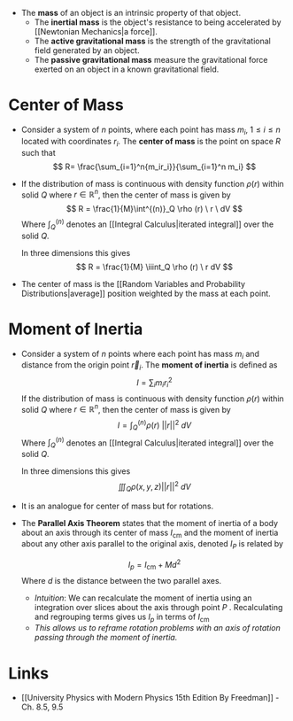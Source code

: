 * The **mass** of an object is an intrinsic property of that object.
	* The **inertial mass** is the object's resistance to being accelerated by [[Newtonian Mechanics|a force]].
	* The **active gravitational mass** is the strength of the gravitational field generated by an object.
	* The **passive gravitational mass** measure the gravitational force exerted on an object in a known gravitational field. 

# Center of Mass
* Consider a system of $n$ points, where each point has mass $m_i$, $1 \le i\le n$ located with coordinates $r_i$. The **center of mass** is the point on space $R$ such that
  $$
  R= \frac{\sum_{i=1}^n{m_ir_i}}{\sum_{i=1}^n m_i}
  $$

* If the distribution of mass is continuous with density function $\rho(r)$ within solid $Q$ where $r\in \mathbb{R}^n$, then the center of mass is given by
  $$
  R = \frac{1}{M}\int^{(n)}_Q \rho (r) \ r \ dV 
  $$
  Where $\int^{(n)}_Q$ denotes an [[Integral Calculus|iterated integral]] over the solid $Q$. 
  
  In three dimensions this gives 
  $$
  R = \frac{1}{M} \iiint_Q \rho (r) \ r dV
  $$
* The center of mass is the [[Random Variables and Probability Distributions|average]] position weighted by the mass at each point.

# Moment of Inertia
* Consider a system of $n$ points where each point has mass $m_i$ and distance from the origin point $\vec{r}_i$. The **moment of inertia** is defined as
  $$
  I = \sum_{i} m_i r_i^2 
  $$
  If the distribution of mass is continuous with density function $\rho(r)$ within solid $Q$ where $r\in \mathbb{R}^n$, then the center of mass is given by
  $$
  I = \int_Q^{(n)} \rho(r) \ ||r||^2 \ dV
  $$
  Where $\int^{(n)}_Q$ denotes an [[Integral Calculus|iterated integral]] over the solid $Q$. 
  
  In three dimensions this gives
  $$
  \iiint_Q \rho(x,y,z) ||r||^2 \ dV
  $$

* It is an analogue for center of mass but for rotations.


* The **Parallel Axis Theorem** states that the moment of inertia of a body about an axis through its center of mass $I_\text{cm}$ and the moment of inertia about any other axis parallel to the original axis, denoted $I_P$ is related by
  
  $$
  I_p = I_\text{cm} + Md^2 
  $$
  Where $d$ is the distance between the two parallel axes.  
	* *Intuition*: We can recalculate the moment of inertia using an integration over slices about the axis through point $P$ . Recalculating and regrouping terms gives us $I_p$ in terms of $I_\text{cm}$
	* *This allows us to reframe rotation problems with an axis of rotation passing through the moment of inertia.*
# Links
* [[University Physics with Modern Physics 15th Edition By Freedman]] - Ch. 8.5, 9.5